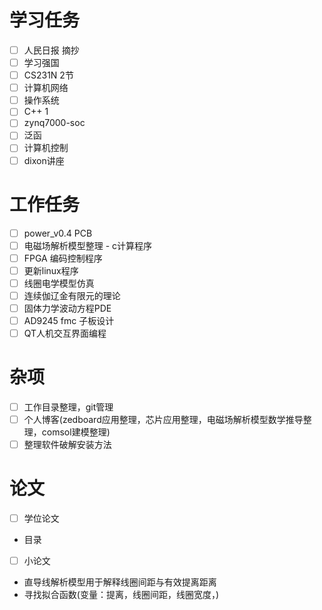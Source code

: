 # 学习任务

* [ ] 人民日报 摘抄
* [ ] 学习强国
* [ ] CS231N 2节
* [ ] 计算机网络
* [ ] 操作系统
* [ ] C++ 1
* [ ] zynq7000-soc
* [ ] 泛函
* [ ] 计算机控制
* [ ] dixon讲座

# 工作任务

* [ ] power_v0.4 PCB
* [ ] 电磁场解析模型整理 - c计算程序
* [ ] FPGA 编码控制程序
* [ ] 更新linux程序
* [ ] 线圈电学模型仿真
* [ ] 连续伽辽金有限元的理论
* [ ] 固体力学波动方程PDE
* [ ] AD9245 fmc 子板设计
* [ ] QT人机交互界面编程

# 杂项

* [ ] 工作目录整理，git管理
* [ ] 个人博客(zedboard应用整理，芯片应用整理，电磁场解析模型数学推导整理，comsol建模整理)
* [ ] 整理软件破解安装方法

# 论文

* [ ] 学位论文

- 目录

- [ ] 小论文

- 直导线解析模型用于解释线圈间距与有效提离距离
- 寻找拟合函数(变量：提离，线圈间距，线圈宽度，)
